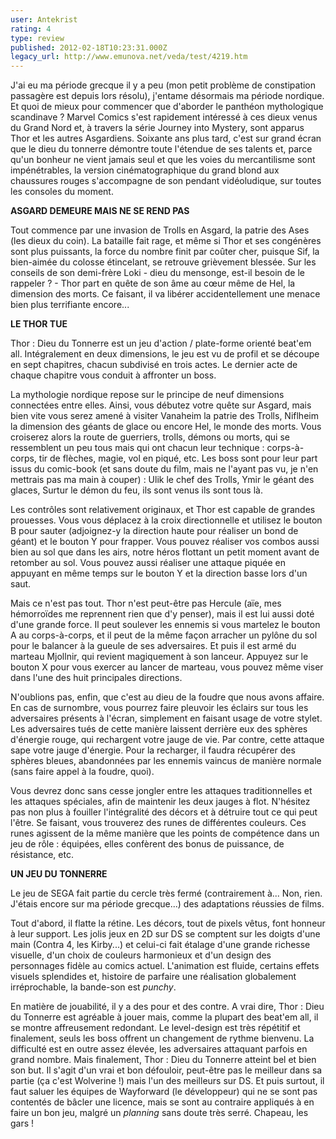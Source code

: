 ```yaml
---
user: Antekrist
rating: 4
type: review
published: 2012-02-18T10:23:31.000Z
legacy_url: http://www.emunova.net/veda/test/4219.htm
---
```

J'ai eu ma période grecque il y a peu (mon petit problème de constipation passagère est depuis lors résolu), j'entame désormais ma période nordique. Et quoi de mieux pour commencer que d'aborder le panthéon mythologique scandinave ? Marvel Comics s'est rapidement intéressé à ces dieux venus du Grand Nord et, à travers la série Journey into Mystery, sont apparus Thor et les autres Asgardiens. Soixante ans plus tard, c'est sur grand écran que le dieu du tonnerre démontre toute l'étendue de ses talents et, parce qu'un bonheur ne vient jamais seul et que les voies du mercantilisme sont impénétrables, la version cinématographique du grand blond aux chaussures rouges s'accompagne de son pendant vidéoludique, sur toutes les consoles du moment.  

  

**ASGARD DEMEURE MAIS NE SE REND PAS**  

Tout commence par une invasion de Trolls en Asgard, la patrie des Ases (les dieux du coin). La bataille fait rage, et même si Thor et ses congénères sont plus puissants, la force du nombre finit par coûter cher, puisque Sif, la bien-aimée du colosse étincelant, se retrouve grièvement blessée. Sur les conseils de son demi-frère Loki - dieu du mensonge, est-il besoin de le rappeler ? - Thor part en quête de son âme au cœur même de Hel, la dimension des morts. Ce faisant, il va libérer accidentellement une menace bien plus terrifiante encore...  

  

**LE THOR TUE**  

Thor : Dieu du Tonnerre est un jeu d'action / plate-forme orienté beat'em all. Intégralement en deux dimensions, le jeu est vu de profil et se découpe en sept chapitres, chacun subdivisé en trois actes. Le dernier acte de chaque chapitre vous conduit à affronter un boss.  

La mythologie nordique repose sur le principe de neuf dimensions connectées entre elles. Ainsi, vous débutez votre quête sur Asgard, mais bien vite vous serez amené à visiter Vanaheim la patrie des Trolls, Niflheim la dimension des géants de glace ou encore Hel, le monde des morts. Vous croiserez alors la route de guerriers, trolls, démons ou morts, qui se ressemblent un peu tous mais qui ont chacun leur technique : corps-à-corps, tir de flèches, magie, vol en piqué, etc. Les boss sont pour leur part issus du comic-book (et sans doute du film, mais ne l'ayant pas vu, je n'en mettrais pas ma main à couper) : Ulik le chef des Trolls, Ymir le géant des glaces, Surtur le démon du feu, ils sont venus ils sont tous là.  

Les contrôles sont relativement originaux, et Thor est capable de grandes prouesses. Vous vous déplacez à la croix directionnelle et utilisez le bouton B pour sauter (adjoignez-y la direction haute pour réaliser un bond de géant) et le bouton Y pour frapper. Vous pouvez réaliser vos combos aussi bien au sol que dans les airs, notre héros flottant un petit moment avant de retomber au sol. Vous pouvez aussi réaliser une attaque piquée en appuyant en même temps sur le bouton Y et la direction basse lors d'un saut.  

Mais ce n'est pas tout. Thor n'est peut-être pas Hercule (aïe, mes hémorroïdes me reprennent rien que d'y penser), mais il est lui aussi doté d'une grande force. Il peut soulever les ennemis si vous martelez le bouton A au corps-à-corps, et il peut de la même façon arracher un pylône du sol pour le balancer à la gueule de ses adversaires. Et puis il est armé du marteau Mjollnir, qui revient magiquement à son lanceur. Appuyez sur le bouton X pour vous exercer au lancer de marteau, vous pouvez même viser dans l'une des huit principales directions.  

N'oublions pas, enfin, que c'est au dieu de la foudre que nous avons affaire. En cas de surnombre, vous pourrez faire pleuvoir les éclairs sur tous les adversaires présents à l'écran, simplement en faisant usage de votre stylet. Les adversaires tués de cette manière laissent derrière eux des sphères d'énergie rouge, qui rechargent votre jauge de vie. Par contre, cette attaque sape votre jauge d'énergie. Pour la recharger, il faudra récupérer des sphères bleues, abandonnées par les ennemis vaincus de manière normale (sans faire appel à la foudre, quoi).  

Vous devrez donc sans cesse jongler entre les attaques traditionnelles et les attaques spéciales, afin de maintenir les deux jauges à flot. N'hésitez pas non plus à fouiller l'intégralité des décors et à détruire tout ce qui peut l'être. Se faisant, vous trouverez des runes de différentes couleurs. Ces runes agissent de la même manière que les points de compétence dans un jeu de rôle : équipées, elles confèrent des bonus de puissance, de résistance, etc.  

  

**UN JEU DU TONNERRE**  

Le jeu de SEGA fait partie du cercle très fermé (contrairement à... Non, rien. J'étais encore sur ma période grecque...) des adaptations réussies de films.  

Tout d'abord, il flatte la rétine. Les décors, tout de pixels vêtus, font honneur à leur support. Les jolis jeux en 2D sur DS se comptent sur les doigts d'une main (Contra 4, les Kirby...) et celui-ci fait étalage d'une grande richesse visuelle, d'un choix de couleurs harmonieux et d'un design des personnages fidèle au comics actuel. L'animation est fluide, certains effets visuels splendides et, histoire de parfaire une réalisation globalement irréprochable, la bande-son est _punchy_.  

En matière de jouabilité, il y a des pour et des contre. A vrai dire, Thor : Dieu du Tonnerre est agréable à jouer mais, comme la plupart des beat'em all, il se montre affreusement redondant. Le level-design est très répétitif et finalement, seuls les boss offrent un changement de rythme bienvenu. La difficulté est en outre assez élevée, les adversaires attaquant parfois en grand nombre. Mais finalement, Thor : Dieu du Tonnerre atteint bel et bien son but. Il s'agit d'un vrai et bon défouloir, peut-être pas le meilleur dans sa partie (ça c'est Wolverine !) mais l'un des meilleurs sur DS. Et puis surtout, il faut saluer les équipes de Wayforward (le développeur) qui ne se sont pas contentés de bâcler une licence, mais se sont au contraire appliqués à en faire un bon jeu, malgré un _planning_ sans doute très serré. Chapeau, les gars !